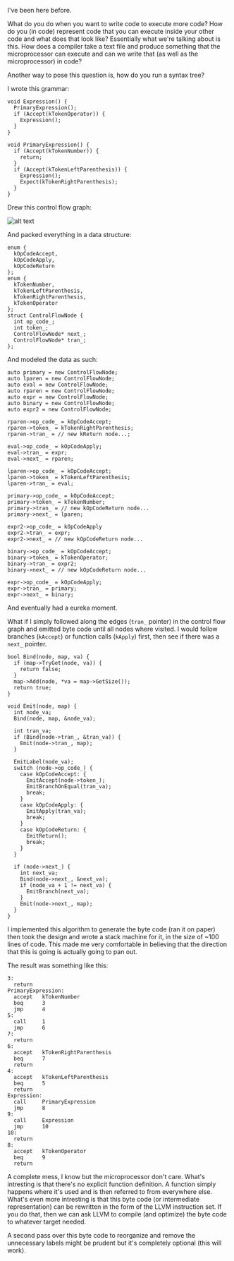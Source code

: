 I've been here before.

What do you do when you want to write code to execute more code? How do you (in code) represent code that you can execute inside your other code and what does that look like? Essentially what we're talking about is this. How does a compiler take a text file and produce something that the microprocessor can execute and can we write that (as well as the microprocessor) in code?

Another way to pose this question is, how do you run a syntax tree?

I wrote this grammar:

    void Expression() {
      PrimaryExpression();
      if (Accept(kTokenOperator)) {
        Expression();
      }
    }

    void PrimaryExpression() {
      if (Accept(kTokenNumber)) {
        return;
      }
      if (Accept(kTokenLeftParenthesis)) {
        Expression();
        Expect(kTokenRightParenthesis);
      }
    }

Drew this control flow graph:

![alt text](https://docs.google.com/drawings/d/1mrY-F6Afq4Ipbi-07Zp0MoJkSsSzjUlkmKt1H9cCkTA/pub?w=960&amp;h=600 "Recursive push/pop stack transitions")

And packed everything in a data structure:

    enum {
      kOpCodeAccept,
      kOpCodeApply,
      kOpCodeReturn
    };
    enum {
      kTokenNumber,
      kTokenLeftParenthesis,
      kTokenRightParenthesis,
      kTokenOperator
    };
    struct ControlFlowNode {
      int op_code_;
      int token_;
      ControlFlowNode* next_;
      ControlFlowNode* tran_;
    };

And modeled the data as such:

    auto primary = new ControlFlowNode;
    auto lparen = new ControlFlowNode;
    auto eval = new ControlFlowNode;
    auto rparen = new ControlFlowNode;
    auto expr = new ControlFlowNode;
    auto binary = new ControlFlowNode;
    auto expr2 = new ControlFlowNode;
    
    rparen->op_code_ = kOpCodeAccept;
    rparen->token_ = kTokenRightParenthesis;
    rparen->tran_ = // new kReturn node...;
    
    eval->op_code_ = kOpCodeApply;
    eval->tran_ = expr;
    eval->next_ = rparen;
    
    lparen->op_code_ = kOpCodeAccept;
    lparen->token_ = kTokenLeftParenthesis;
    lparen->tran_ = eval;
    
    primary->op_code_ = kOpCodeAccept; 
    primary->token_ = kTokenNumber;
    primary->tran_ = // new kOpCodeReturn node...
    primary->next_ = lparen;
    
    expr2->op_code_ = kOpCodeApply
    expr2->tran_ = expr;
    expr2->next_ = // new kOpCodeReturn node...
    
    binary->op_code_ = kOpCodeAccept;
    binary->token_ = kTokenOperator;
    binary->tran_ = expr2;
    binary->next_ = // new kOpCodeReturn node...
    
    expr->op_code_ = kOpCodeApply;
    expr->tran_ = primary;
    expr->next_ = binary;

And eventually had a eureka moment. 

What if I simply followed along the edges (`tran_` pointer) in the control flow graph and emitted byte code until all nodes where visited. I would follow branches (`kAccept`) or function calls (`kApply`) first, then see if there was a `next_` pointer.

    bool Bind(node, map, va) {
      if (map->TryGet(node, va)) {
        return false;
      }
      map->Add(node, *va = map->GetSize());
      return true;
    }

    void Emit(node, map) {
      int node_va;
      Bind(node, map, &node_va);
      
      int tran_va;
      if (Bind(node->tran_, &tran_va)) {
        Emit(node->tran_, map);
      }
      
      EmitLabel(node_va);
      switch (node->op_code_) {
        case kOpCodeAccept: {
          EmitAccept(node->token_);
          EmitBranchOnEqual(tran_va);
          break;
        }
        case kOpCodeApply: {
          EmitApply(tran_va);
          break;
        }
        case kOpCodeReturn: {
          EmitReturn();
          break;
        }
      }
      
      if (node->next_) {
        int next_va;
        Bind(node->next_, &next_va);
        if (node_va + 1 != next_va) {
          EmitBranch(next_va);
        }
        Emit(node->next_, map);
      }
    }


I implemented this algorithm to generate the byte code (ran it on paper) then took the design and wrote a stack machine for it, in the size of ~100 lines of code. This made me very comfortable in believing that the direction that this is going is actually going to pan out. 

The result was something like this:

    3:
      return
    PrimaryExpression:
      accept   kTokenNumber
      beq      3
      jmp      4
    5:
      call     1
      jmp      6
    7:
      return
    6:
      accept   kTokenRightParenthesis
      beq      7
      return
    4:
      accept   kTokenLeftParenthesis
      beq      5
      return
    Expression:
      call     PrimaryExpression
      jmp      8
    9:
      call     Expression
      jmp      10
    10:
      return
    8:
      accept   kTokenOperator
      beq      9
      return

A complete mess, I know but the microprocessor don't care. What's intresting is that there's no explicit function definition. A function simply happens where it's used and is then referred to from everywhere else. What's even more intresting is that this byte code (or intermediate representation) can be rewritten in the form of the LLVM instruction set. If you do that, then we can ask LLVM to compile (and optimize) the byte code to whatever target needed.

A second pass over this byte code to reorganize and remove the unnecessary labels might be prudent but it's completely optional (this will work).
